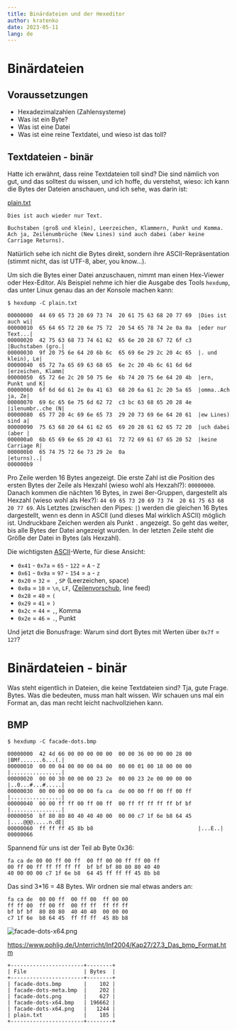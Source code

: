 ```yaml
---
title: Binärdateien und der Hexeditor
author: kratenko
date: 2023-05-11
lang: de
---
```

# Binärdateien

## Voraussetzungen
* Hexadezimalzahlen (Zahlensysteme)
* Was ist ein Byte?
* Was ist eine Datei
* Was ist eine reine Textdatei, und wieso ist das toll?

## Textdateien - binär
Hatte ich erwähnt, dass reine Textdateien toll sind? Die sind nämlich von gut, 
und das solltest du wissen, und ich hoffe, du verstehst, wieso: ich kann die 
Bytes der Dateien anschauen, und ich sehe, was darin ist:

[plain.txt](plain.txt)
~~~~
Dies ist auch wieder nur Text.

Buchstaben (groß und klein), Leerzeichen, Klammern, Punkt und Komma.
Ach ja, Zeilenumbrüche (New Lines) sind auch dabei (aber keine Carriage Returns).

~~~~

Natürlich sehe ich nicht die Bytes direkt, sondern ihre ASCII-Repräsentation
(stimmt nicht, das ist UTF-8, aber, you know...).

Um sich die Bytes einer Datei anzuschauen, nimmt man einen Hex-Viewer oder 
Hex-Editor. Als Beispiel nehme ich hier die Ausgabe des Tools `hexdump`, 
das unter Linux genau das an der Konsole machen kann:

~~~~
$ hexdump -C plain.txt 

00000000  44 69 65 73 20 69 73 74  20 61 75 63 68 20 77 69  |Dies ist auch wi|
00000010  65 64 65 72 20 6e 75 72  20 54 65 78 74 2e 0a 0a  |eder nur Text...|
00000020  42 75 63 68 73 74 61 62  65 6e 20 28 67 72 6f c3  |Buchstaben (gro.|
00000030  9f 20 75 6e 64 20 6b 6c  65 69 6e 29 2c 20 4c 65  |. und klein), Le|
00000040  65 72 7a 65 69 63 68 65  6e 2c 20 4b 6c 61 6d 6d  |erzeichen, Klamm|
00000050  65 72 6e 2c 20 50 75 6e  6b 74 20 75 6e 64 20 4b  |ern, Punkt und K|
00000060  6f 6d 6d 61 2e 0a 41 63  68 20 6a 61 2c 20 5a 65  |omma..Ach ja, Ze|
00000070  69 6c 65 6e 75 6d 62 72  c3 bc 63 68 65 20 28 4e  |ilenumbr..che (N|
00000080  65 77 20 4c 69 6e 65 73  29 20 73 69 6e 64 20 61  |ew Lines) sind a|
00000090  75 63 68 20 64 61 62 65  69 20 28 61 62 65 72 20  |uch dabei (aber |
000000a0  6b 65 69 6e 65 20 43 61  72 72 69 61 67 65 20 52  |keine Carriage R|
000000b0  65 74 75 72 6e 73 29 2e  0a                       |eturns)..|
000000b9
~~~~

Pro Zeile werden 16 Bytes angezeigt. Die erste Zahl ist die Position des ersten 
Bytes der Zeile als Hexzahl (wieso wohl als Hexzahl?): `00000000`.
Danach kommen die nächten 16 Bytes, in zwei 8er-Gruppen, dargestellt als Hexzahl 
(wieso wohl als Hex?): `44 69 65 73 20 69 73 74  20 61 75 63 68 20 77 69`.
Als Letztes (zwischen den Pipes: `|`) werden die gleichen 16 Bytes dargestellt, 
wenn es denn in ASCII (und dieses Mal wirklich ASCII) möglich ist. Undruckbare
Zeichen werden als Punkt `.` angezeigt. So geht das weiter, bis alle Bytes
der Datei angezeigt wurden. In der letzten Zeile steht die Größe der Datei in 
Bytes (als Hexzahl).

Die wichtigsten [ASCII][ascii]-Werte, für diese Ansicht:

* `0x41` - `0x7a` = `65` - `122` = `A` - `Z`
* `0x61` - `0x9a` = `97` - `154` = `a` - `z`
* `0x20` = `32` = ` `, `SP` (Leerzeichen, space)
* `0x0a` = `10` = `\n`, `LF`, ([Zeilenvorschub][line feed], line feed)
* `0x28` = `40` = `(`
* `0x29` = `41` = `)`
* `0x2c` = `44` = `,`, Komma
* `0x2e` = `46` = `.`, Punkt

Und jetzt die Bonusfrage: Warum sind dort Bytes mit Werten über `0x7f` = `127`?


# Binärdateien - binär

Was steht eigentlich in Dateien, die keine Textdateien sind? Tja, gute Frage. 
Bytes. Was die bedeuten, muss man halt wissen. Wir schauen uns mal ein 
Format an, das man recht leicht nachvollziehen kann.

## BMP

~~~~
$ hexdump -C facade-dots.bmp

00000000  42 4d 66 00 00 00 00 00  00 00 36 00 00 00 28 00  |BMf.......6...(.|
00000010  00 00 04 00 00 00 04 00  00 00 01 00 18 00 00 00  |................|
00000020  00 00 30 00 00 00 23 2e  00 00 23 2e 00 00 00 00  |..0...#...#.....|
00000030  00 00 00 00 00 00 fa ca  de 00 00 ff 00 ff 00 ff  |................|
00000040  00 00 ff ff 00 ff 00 ff  00 ff ff ff ff ff bf bf  |................|
00000050  bf 80 80 80 40 40 40 00  00 00 c7 1f 6e b8 64 45  |....@@@.....n.dE|
00000060  ff ff ff 45 8b b8                                 |...E..|
00000066
~~~~

Spannend für uns ist der Teil ab Byte 0x36:

~~~~
fa ca de 00 00 ff 00 ff  00 ff 00 00 ff ff 00 ff
00 ff 00 ff ff ff ff ff  bf bf bf 80 80 80 40 40
40 00 00 00 c7 1f 6e b8  64 45 ff ff ff 45 8b b8
~~~~

Das sind 3*16 = 48 Bytes. Wir ordnen sie mal etwas anders an:

~~~~
fa ca de  00 00 ff  00 ff 00  ff 00 00 
ff ff 00  ff 00 ff  00 ff ff  ff ff ff
bf bf bf  80 80 80  40 40 40  00 00 00
c7 1f 6e  b8 64 45  ff ff ff  45 8b b8
~~~~

![facade-dots-x64.png](facade-dots-x64.png)

https://www.pohlig.de/Unterricht/Inf2004/Kap27/27.3_Das_bmp_Format.htm


~~~~
+-----------------------+--------+
| File                  | Bytes  |
+-----------------------+--------+
| facade-dots.bmp       |    102 |
| facade-dots-meta.bmp  |    202 |
| facade-dots.png       |    627 |
| facade-dots-x64.bmp   | 196662 |
| facade-dots-x64.png   |   1244 |
| plain.txt             |    185 |
+-----------------------+--------+
~~~~


[ascii]: https://de.wikipedia.org/wiki/American_Standard_Code_for_Information_Interchange
[line feed]: https://de.wikipedia.org/wiki/Zeilenvorschub
